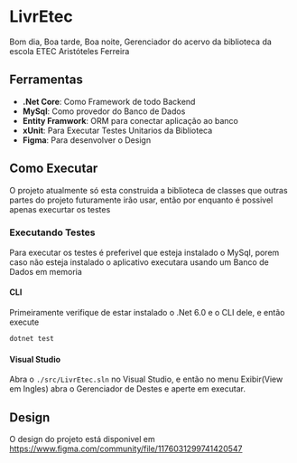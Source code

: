 # LivrEtec
Bom dia, Boa tarde, Boa noite, Gerenciador do acervo da biblioteca da escola ETEC Aristóteles Ferreira
## Ferramentas  
- **.Net Core**: Como Framework de todo Backend
- **MySql**: Como provedor do Banco de Dados
- **Entity Framwork**: ORM para conectar aplicação ao banco
- **xUnit**: Para Executar Testes Unitarios da Biblioteca 
- **Figma**: Para desenvolver o Design 
## Como Executar
O projeto atualmente só esta construida a biblioteca de classes que outras partes do projeto futuramente irão usar, então por enquanto é possivel apenas execurtar os testes

### Executando Testes

Para executar os testes é preferivel que esteja instalado o MySql, porem caso não esteja instalado o aplicativo executara usando um Banco de Dados em memoria
#### CLI
Primeiramente verifique de estar instalado o .Net 6.0 e o CLI dele, e então execute 
```bash
dotnet test
```
#### Visual Studio 
Abra o `./src/LivrEtec.sln` no Visual Studio, e então no menu Exibir(View em Ingles) abra o Gerenciador de Destes e aperte em executar.  

## Design 
O design do projeto está disponivel em https://www.figma.com/community/file/1176031299741420547

